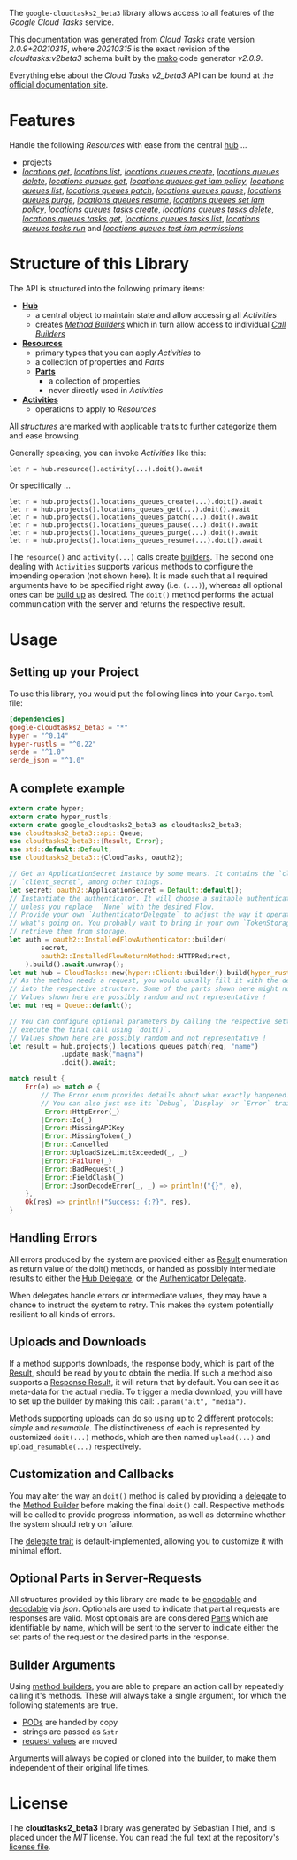 <!---
DO NOT EDIT !
This file was generated automatically from 'src/mako/api/README.md.mako'
DO NOT EDIT !
-->
The `google-cloudtasks2_beta3` library allows access to all features of the *Google Cloud Tasks* service.

This documentation was generated from *Cloud Tasks* crate version *2.0.9+20210315*, where *20210315* is the exact revision of the *cloudtasks:v2beta3* schema built by the [mako](http://www.makotemplates.org/) code generator *v2.0.9*.

Everything else about the *Cloud Tasks* *v2_beta3* API can be found at the
[official documentation site](https://cloud.google.com/tasks/).
# Features

Handle the following *Resources* with ease from the central [hub](https://docs.rs/google-cloudtasks2_beta3/2.0.9+20210315/google_cloudtasks2_beta3/CloudTasks) ... 

* projects
 * [*locations get*](https://docs.rs/google-cloudtasks2_beta3/2.0.9+20210315/google_cloudtasks2_beta3/api::ProjectLocationGetCall), [*locations list*](https://docs.rs/google-cloudtasks2_beta3/2.0.9+20210315/google_cloudtasks2_beta3/api::ProjectLocationListCall), [*locations queues create*](https://docs.rs/google-cloudtasks2_beta3/2.0.9+20210315/google_cloudtasks2_beta3/api::ProjectLocationQueueCreateCall), [*locations queues delete*](https://docs.rs/google-cloudtasks2_beta3/2.0.9+20210315/google_cloudtasks2_beta3/api::ProjectLocationQueueDeleteCall), [*locations queues get*](https://docs.rs/google-cloudtasks2_beta3/2.0.9+20210315/google_cloudtasks2_beta3/api::ProjectLocationQueueGetCall), [*locations queues get iam policy*](https://docs.rs/google-cloudtasks2_beta3/2.0.9+20210315/google_cloudtasks2_beta3/api::ProjectLocationQueueGetIamPolicyCall), [*locations queues list*](https://docs.rs/google-cloudtasks2_beta3/2.0.9+20210315/google_cloudtasks2_beta3/api::ProjectLocationQueueListCall), [*locations queues patch*](https://docs.rs/google-cloudtasks2_beta3/2.0.9+20210315/google_cloudtasks2_beta3/api::ProjectLocationQueuePatchCall), [*locations queues pause*](https://docs.rs/google-cloudtasks2_beta3/2.0.9+20210315/google_cloudtasks2_beta3/api::ProjectLocationQueuePauseCall), [*locations queues purge*](https://docs.rs/google-cloudtasks2_beta3/2.0.9+20210315/google_cloudtasks2_beta3/api::ProjectLocationQueuePurgeCall), [*locations queues resume*](https://docs.rs/google-cloudtasks2_beta3/2.0.9+20210315/google_cloudtasks2_beta3/api::ProjectLocationQueueResumeCall), [*locations queues set iam policy*](https://docs.rs/google-cloudtasks2_beta3/2.0.9+20210315/google_cloudtasks2_beta3/api::ProjectLocationQueueSetIamPolicyCall), [*locations queues tasks create*](https://docs.rs/google-cloudtasks2_beta3/2.0.9+20210315/google_cloudtasks2_beta3/api::ProjectLocationQueueTaskCreateCall), [*locations queues tasks delete*](https://docs.rs/google-cloudtasks2_beta3/2.0.9+20210315/google_cloudtasks2_beta3/api::ProjectLocationQueueTaskDeleteCall), [*locations queues tasks get*](https://docs.rs/google-cloudtasks2_beta3/2.0.9+20210315/google_cloudtasks2_beta3/api::ProjectLocationQueueTaskGetCall), [*locations queues tasks list*](https://docs.rs/google-cloudtasks2_beta3/2.0.9+20210315/google_cloudtasks2_beta3/api::ProjectLocationQueueTaskListCall), [*locations queues tasks run*](https://docs.rs/google-cloudtasks2_beta3/2.0.9+20210315/google_cloudtasks2_beta3/api::ProjectLocationQueueTaskRunCall) and [*locations queues test iam permissions*](https://docs.rs/google-cloudtasks2_beta3/2.0.9+20210315/google_cloudtasks2_beta3/api::ProjectLocationQueueTestIamPermissionCall)




# Structure of this Library

The API is structured into the following primary items:

* **[Hub](https://docs.rs/google-cloudtasks2_beta3/2.0.9+20210315/google_cloudtasks2_beta3/CloudTasks)**
    * a central object to maintain state and allow accessing all *Activities*
    * creates [*Method Builders*](https://docs.rs/google-cloudtasks2_beta3/2.0.9+20210315/google_cloudtasks2_beta3/client::MethodsBuilder) which in turn
      allow access to individual [*Call Builders*](https://docs.rs/google-cloudtasks2_beta3/2.0.9+20210315/google_cloudtasks2_beta3/client::CallBuilder)
* **[Resources](https://docs.rs/google-cloudtasks2_beta3/2.0.9+20210315/google_cloudtasks2_beta3/client::Resource)**
    * primary types that you can apply *Activities* to
    * a collection of properties and *Parts*
    * **[Parts](https://docs.rs/google-cloudtasks2_beta3/2.0.9+20210315/google_cloudtasks2_beta3/client::Part)**
        * a collection of properties
        * never directly used in *Activities*
* **[Activities](https://docs.rs/google-cloudtasks2_beta3/2.0.9+20210315/google_cloudtasks2_beta3/client::CallBuilder)**
    * operations to apply to *Resources*

All *structures* are marked with applicable traits to further categorize them and ease browsing.

Generally speaking, you can invoke *Activities* like this:

```Rust,ignore
let r = hub.resource().activity(...).doit().await
```

Or specifically ...

```ignore
let r = hub.projects().locations_queues_create(...).doit().await
let r = hub.projects().locations_queues_get(...).doit().await
let r = hub.projects().locations_queues_patch(...).doit().await
let r = hub.projects().locations_queues_pause(...).doit().await
let r = hub.projects().locations_queues_purge(...).doit().await
let r = hub.projects().locations_queues_resume(...).doit().await
```

The `resource()` and `activity(...)` calls create [builders][builder-pattern]. The second one dealing with `Activities` 
supports various methods to configure the impending operation (not shown here). It is made such that all required arguments have to be 
specified right away (i.e. `(...)`), whereas all optional ones can be [build up][builder-pattern] as desired.
The `doit()` method performs the actual communication with the server and returns the respective result.

# Usage

## Setting up your Project

To use this library, you would put the following lines into your `Cargo.toml` file:

```toml
[dependencies]
google-cloudtasks2_beta3 = "*"
hyper = "^0.14"
hyper-rustls = "^0.22"
serde = "^1.0"
serde_json = "^1.0"
```

## A complete example

```Rust
extern crate hyper;
extern crate hyper_rustls;
extern crate google_cloudtasks2_beta3 as cloudtasks2_beta3;
use cloudtasks2_beta3::api::Queue;
use cloudtasks2_beta3::{Result, Error};
use std::default::Default;
use cloudtasks2_beta3::{CloudTasks, oauth2};

// Get an ApplicationSecret instance by some means. It contains the `client_id` and 
// `client_secret`, among other things.
let secret: oauth2::ApplicationSecret = Default::default();
// Instantiate the authenticator. It will choose a suitable authentication flow for you, 
// unless you replace  `None` with the desired Flow.
// Provide your own `AuthenticatorDelegate` to adjust the way it operates and get feedback about 
// what's going on. You probably want to bring in your own `TokenStorage` to persist tokens and
// retrieve them from storage.
let auth = oauth2::InstalledFlowAuthenticator::builder(
        secret,
        oauth2::InstalledFlowReturnMethod::HTTPRedirect,
    ).build().await.unwrap();
let mut hub = CloudTasks::new(hyper::Client::builder().build(hyper_rustls::HttpsConnector::with_native_roots()), auth);
// As the method needs a request, you would usually fill it with the desired information
// into the respective structure. Some of the parts shown here might not be applicable !
// Values shown here are possibly random and not representative !
let mut req = Queue::default();

// You can configure optional parameters by calling the respective setters at will, and
// execute the final call using `doit()`.
// Values shown here are possibly random and not representative !
let result = hub.projects().locations_queues_patch(req, "name")
             .update_mask("magna")
             .doit().await;

match result {
    Err(e) => match e {
        // The Error enum provides details about what exactly happened.
        // You can also just use its `Debug`, `Display` or `Error` traits
         Error::HttpError(_)
        |Error::Io(_)
        |Error::MissingAPIKey
        |Error::MissingToken(_)
        |Error::Cancelled
        |Error::UploadSizeLimitExceeded(_, _)
        |Error::Failure(_)
        |Error::BadRequest(_)
        |Error::FieldClash(_)
        |Error::JsonDecodeError(_, _) => println!("{}", e),
    },
    Ok(res) => println!("Success: {:?}", res),
}

```
## Handling Errors

All errors produced by the system are provided either as [Result](https://docs.rs/google-cloudtasks2_beta3/2.0.9+20210315/google_cloudtasks2_beta3/client::Result) enumeration as return value of
the doit() methods, or handed as possibly intermediate results to either the 
[Hub Delegate](https://docs.rs/google-cloudtasks2_beta3/2.0.9+20210315/google_cloudtasks2_beta3/client::Delegate), or the [Authenticator Delegate](https://docs.rs/yup-oauth2/*/yup_oauth2/trait.AuthenticatorDelegate.html).

When delegates handle errors or intermediate values, they may have a chance to instruct the system to retry. This 
makes the system potentially resilient to all kinds of errors.

## Uploads and Downloads
If a method supports downloads, the response body, which is part of the [Result](https://docs.rs/google-cloudtasks2_beta3/2.0.9+20210315/google_cloudtasks2_beta3/client::Result), should be
read by you to obtain the media.
If such a method also supports a [Response Result](https://docs.rs/google-cloudtasks2_beta3/2.0.9+20210315/google_cloudtasks2_beta3/client::ResponseResult), it will return that by default.
You can see it as meta-data for the actual media. To trigger a media download, you will have to set up the builder by making
this call: `.param("alt", "media")`.

Methods supporting uploads can do so using up to 2 different protocols: 
*simple* and *resumable*. The distinctiveness of each is represented by customized 
`doit(...)` methods, which are then named `upload(...)` and `upload_resumable(...)` respectively.

## Customization and Callbacks

You may alter the way an `doit()` method is called by providing a [delegate](https://docs.rs/google-cloudtasks2_beta3/2.0.9+20210315/google_cloudtasks2_beta3/client::Delegate) to the 
[Method Builder](https://docs.rs/google-cloudtasks2_beta3/2.0.9+20210315/google_cloudtasks2_beta3/client::CallBuilder) before making the final `doit()` call. 
Respective methods will be called to provide progress information, as well as determine whether the system should 
retry on failure.

The [delegate trait](https://docs.rs/google-cloudtasks2_beta3/2.0.9+20210315/google_cloudtasks2_beta3/client::Delegate) is default-implemented, allowing you to customize it with minimal effort.

## Optional Parts in Server-Requests

All structures provided by this library are made to be [encodable](https://docs.rs/google-cloudtasks2_beta3/2.0.9+20210315/google_cloudtasks2_beta3/client::RequestValue) and 
[decodable](https://docs.rs/google-cloudtasks2_beta3/2.0.9+20210315/google_cloudtasks2_beta3/client::ResponseResult) via *json*. Optionals are used to indicate that partial requests are responses 
are valid.
Most optionals are are considered [Parts](https://docs.rs/google-cloudtasks2_beta3/2.0.9+20210315/google_cloudtasks2_beta3/client::Part) which are identifiable by name, which will be sent to 
the server to indicate either the set parts of the request or the desired parts in the response.

## Builder Arguments

Using [method builders](https://docs.rs/google-cloudtasks2_beta3/2.0.9+20210315/google_cloudtasks2_beta3/client::CallBuilder), you are able to prepare an action call by repeatedly calling it's methods.
These will always take a single argument, for which the following statements are true.

* [PODs][wiki-pod] are handed by copy
* strings are passed as `&str`
* [request values](https://docs.rs/google-cloudtasks2_beta3/2.0.9+20210315/google_cloudtasks2_beta3/client::RequestValue) are moved

Arguments will always be copied or cloned into the builder, to make them independent of their original life times.

[wiki-pod]: http://en.wikipedia.org/wiki/Plain_old_data_structure
[builder-pattern]: http://en.wikipedia.org/wiki/Builder_pattern
[google-go-api]: https://github.com/google/google-api-go-client

# License
The **cloudtasks2_beta3** library was generated by Sebastian Thiel, and is placed 
under the *MIT* license.
You can read the full text at the repository's [license file][repo-license].

[repo-license]: https://github.com/Byron/google-apis-rsblob/main/LICENSE.md
